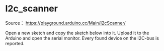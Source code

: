 # I2c_scanner
Source： https://playground.arduino.cc/Main/I2cScanner/

Open a new sketch and copy the sketch below into it. Upload it to the Arduino and open the serial monitor. Every found device on the I2C-bus is reported.
